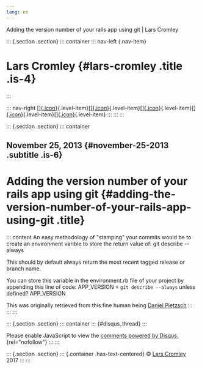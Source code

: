 ```yaml
---
lang: en
---
```


Adding the version number of your rails app using git \| Lars Cromley

::: {.section .section}
::: container
::: nav-left
[](https://cromleylabs.com){.nav-item}

# Lars Cromley {#lars-cromley .title .is-4}
:::

::: nav-right
[[]{.icon}](/about){.level-item}[[]{.icon}](/disclaimer){.level-item}[[]{.icon}](https://github.com/callmeradical){.level-item}[[]{.icon}](https://twitter.com/callmeradical){.level-item}[[]{.icon}](/index.xml){.level-item}
:::
:::
:::

::: {.section .section}
::: container
## November 25, 2013 {#november-25-2013 .subtitle .is-6}

# Adding the version number of your rails app using git {#adding-the-version-number-of-your-rails-app-using-git .title}

::: content
An easy methodology of "stamping" your commits would be to create an
environment varible to store the return value of: git describe --always

This should by default always return the most recent tagged release or
branch name.

You can store this variable in the environment.rb file of your project
by appending this line of code: APP_VERSION = `git describe --always`
unless defined? APP_VERSION

This was originally retrieved from this fine human being [Daniel
Pietzsch](http://blog.danielpietzsch.com/post/1209091430/show-the-version-number-of-your-rails-app-using-git)
:::
:::
:::

::: {.section .section}
::: container
::: {#disqus_thread}
:::

Please enable JavaScript to view the [comments powered by
Disqus.](https://disqus.com/?ref_noscript){rel="nofollow"}
:::
:::

::: {.section .section}
::: {.container .has-text-centered}
© [Lars Cromley](https://github.com/callmeradical) 2017
:::
:::
